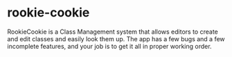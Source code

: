 # rookie-cookie
RookieCookie is a Class Management system that allows editors to create and edit classes and easily look them up. The app has a few bugs and a few incomplete features, and your job is to get it all in proper working order.
